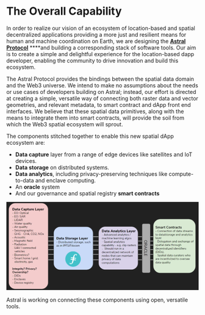 # The Overall Capability

In order to realize our vision of an ecosystem of location-based and spatial decentralized applications providing a more just and resilient means for human and machine coordination on Earth, we are designing the [**Astral  Protocol**](astral/) ****and building a corresponding stack of software tools. Our aim is to create a simple and delightful experience for the location-based dapp developer, enabling the community to drive innovation and build this ecosystem. 

The Astral Protocol provides the bindings between the spatial data domain and the Web3 universe. We intend to make no assumptions about the needs or use cases of developers building on Astral; instead, our effort is directed at creating a simple, versatile way of connecting both raster data and vector geometries, and relevant metadata, to smart contract and dApp front end interfaces. We believe that these spatial data primitives, along with the means to integrate them into smart contracts, will provide the soil from which the Web3 spatial ecosystem will sprout.

The components stitched together to enable this new spatial dApp ecosystem are:

* **Data capture** layer from a range of edge devices like satellites and IoT devices. 
* **Data storage** on distributed systems.
* **Data analytics**, including privacy-preserving techniques like compute-to-data and enclave computing. 
* An **oracle** system
* And our governance and spatial registry **smart contracts**

![Astral Protocol: Web3 spatial data standard](../.gitbook/assets/image%20%282%29.png)

Astral is working on connecting these components using open, versatile tools.


